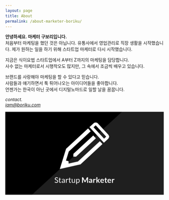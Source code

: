 ```yaml
---
layout: page
title: About
permalink: /about-marketer-boriku/
---
```


**안녕하세요. 마케터 구보리입니다.** <br>
처음부터 마케팅을 했던 것은 아닙니다. 유통사에서 영업관리로 직장 생활을 시작했습니다. 제가 원하는 일을 하기 위해 스타트업 마케터로 다시 시작했습니다.

지금은 식이요법 스타트업에서 A부터 Z까지의 마케팅을 담당합니다. <br>
사수 없는 마케터로서 시행착오도 많지만, 그 속에서 조금씩 배우고 있습니다.

브랜드를 사랑해야 마케팅을 할 수 있다고 믿습니다.<br>
사람들과 얘기하면서 툭 튀어나오는 아이디어들을 좋아합니다.<br>
언젠가는 한국이 아닌 곳에서 디지털노마드로 일할 날을 꿈꿉니다.<br>


*contact.<br>
iam@boriku.com*

![](/img/image-2.png)
